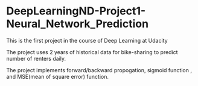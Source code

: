 # DeepLearningND-Project1-Neural_Network_Prediction

This is the first project in the course of Deep Learning at Udacity

The project uses 2 years of historical data for bike-sharing to predict number of renters daily.

The project implements forward/backward propogation, sigmoid function , and MSE(mean of square error) function.
